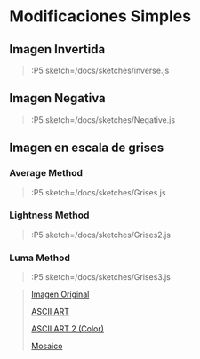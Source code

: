 # Modificaciones Simples

## Imagen Invertida

> :P5 sketch=/docs/sketches/inverse.js

## Imagen Negativa

> :P5 sketch=/docs/sketches/Negative.js

## Imagen en escala de grises

### Average Method

> :P5 sketch=/docs/sketches/Grises.js

### Lightness Method

> :P5 sketch=/docs/sketches/Grises2.js

### Luma Method

> :P5 sketch=/docs/sketches/Grises3.js

> [Imagen Original](/docs/workshops/imaging)
>
> [ASCII ART](/docs/workshops/ImagingFolder/ASCIIART)
>
> [ASCII ART 2 (Color)](/docs/workshops/ImagingFolder/ASCIIART2)
>
> [Mosaico](/docs/workshops/ImagingFolder/mosaico)
